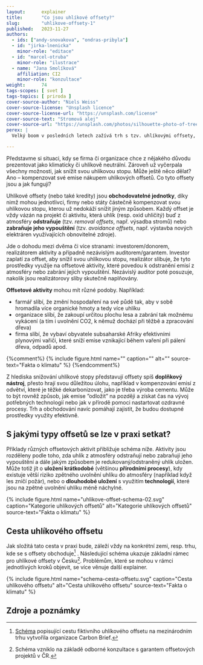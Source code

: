```yaml
---
layout:      explainer
title:       "Co jsou uhlíkové offsety?"
slug:        "uhlikove-offsety-1"
published:   2023-11-27
authors:
  - ids: ["andy-snovakova", "ondras-pribyla"]
  - id: "jirka-lnenicka"   
    minor-role: "editace"
  - id: "marcel-otruba"
    minor-role: "ilustrace"
  - name: "Jana Smolíková"
    affiliation: CI2
    minor-role: "konzultace"
weight:      74
tags-scopes: [ svet ]
tags-topics: [ priroda ]
cover-source-author: "Niels Weiss"
cover-source-license: "Unsplash licence"
cover-source-license-url: "https://unsplash.com/license"
cover-source-text: "Stromová alej"
cover-source-url: "https://unsplash.com/photos/silhouette-photo-of-trees-and-field-during-dawn-rDVP7whoibw"
perex: |
  Velký boom v posledních letech zažívá trh s tzv. uhlíkovými offsety, pomocí nichž chtějí firmy v Česku i ve světě kompenzovat své emise skleníkových plynů. Objem vynaložených prostředků se pohybuje v miliardách amerických dolarů, kompenzované emise se uvádějí ve stovkách megatun CO2. Co tedy uhlíkové offsety jsou a nakolik je tento nástroj klíčový při řešení vlastní uhlíkové stopy?

---
```


Představme si situaci, kdy se firma či organizace chce z nějakého důvodu prezentovat jako klimaticky či uhlíkově neutrální. Zároveň už vyčerpala všechny možnosti, jak snížit svou uhlíkovou stopu. Může ještě něco dělat? Ano – kompenzovat své emise nákupem uhlíkových offsetů. Co tyto offsety jsou a jak fungují?

Uhlíkové offsety (nebo také kredity) jsou **obchodovatelné jednotky**, díky nimž mohou jednotlivci, firmy nebo státy částečně kompenzovat svou uhlíkovou stopu, kterou už nedokáží snížit jiným způsobem. Každý offset je vždy vázán na projekt či aktivitu, která uhlík (resp. oxid uhličitý) buď z atmosféry **odstraňuje** (tzv. *removal offsets*, např. výsadba stromů) nebo **zabraňuje jeho vypouštění** (tzv. *avoidance offsets*, např. výstavba nových elektráren využívajících obnovitelné zdroje). 

Jde o dohodu mezi dvěma či více stranami: investorem/donorem, realizátorem aktivity a případně nezávislým auditorem/garantem. Investor zaplatí za offset, aby snížil svou uhlíkovou stopu, realizátor slibuje, že tyto prostředky využije na offsetové aktivity, které povedou k odstranění emisí z atmosféry nebo zabrání jejich vypouštění. Nezávislý auditor poté posuzuje, nakolik jsou realizátorovy sliby skutečně naplňovány.

**Offsetové aktivity** mohou mít různé podoby. Například:

- farmář slíbí, že změní hospodaření na své půdě tak, aby v sobě hromadila více organické hmoty a tedy více uhlíku
- organizace slíbí, že zakoupí určitou plochu lesa a zabrání tak možnému vykácení (a tím i uvolnění CO2, k němuž dochází při těžbě a zpracování dřeva) 
- firma slíbí, že vybaví obyvatele subsaharské Afriky efektivními plynovými vařiči, které sníží emise vznikající během vaření při pálení dřeva, odpadů apod.

{%comment%}
{% include figure.html
    name=""
    caption=""
    alt=""
    source-text="Fakta o klimatu"
%}
{%endcomment%}

Z hlediska snižování uhlíkové stopy představují offsety spíš **doplňkový nástroj**, přesto hrají svou důležitou úlohu, například v kompenzování emisí z odvětví, které je těžké dekarbonizovat, jako je třeba výroba cementu. Může to být rovněž způsob, jak emise ”odložit” na později a získat čas na vývoj potřebných technologií nebo jak v přírodě pomoci nastartovat ozdravné procesy. Trh a obchodování navíc pomáhají zajistit, že budou dostupné prostředky využity efektivně. 

## S jakými typy offsetů se lze v praxi setkat?
Příklady různých offsetových aktivit přibližuje schéma níže. Aktivity jsou rozděleny podle toho, zda uhlík z atmosféry odstraňují nebo zabraňují jeho vypouštění a dále jakým způsobem je redukovaný/odstraněný uhlík uložen. Může totiž jít o **uložení krátkodobé** (většinou **přírodními procesy**), kdy existuje větší riziko zpětného uvolnění uhlíku do atmosféry (například když les zničí požár), nebo o **dlouhodobé uložení** s využitím **technologií**, které jsou na zpětné uvolnění uhlíku méně náchylné. 

{% include figure.html
    name="uhlikove-offset-schema-02.svg"
    caption="Kategorie uhlíkových offsetů"
    alt="Kategorie uhlíkových offsetů"
    source-text="Fakta o klimatu"
%} 

## Cesta uhlíkového offsetu
Jak složitá tato cesta v praxi bude, záleží vždy na konkrétní zemi, resp. trhu, kde se s offsety obchoduje[^schema-carbon-brief] . Následující schéma ukazuje základní rámec pro uhlíkové offsety v Česku[^schema-konzultace]. Problémům, které se mohou v rámci jednotlivých kroků objevit, se více věnuje další explainer. 

{% include figure.html
    name="schema-cesta-offsetu.svg"
    caption="Cesta uhlíkového offsetu"
    alt="Cesta uhlíkového offsetu"
    source-text="Fakta o klimatu"
%}

## Zdroje a poznámky

[^schema-carbon-brief]:[Schéma](https://interactive.carbonbrief.org/carbon-offsets-2023/infographic.html) popisující cestu fiktivního uhlíkového offsetu na mezinárodním trhu vytvořila organizace Carbon Brief. 
[^schema-konzultace]:Schéma vzniklo na základě odborné konzultace s garantem offsetových projektů v ČR. 
